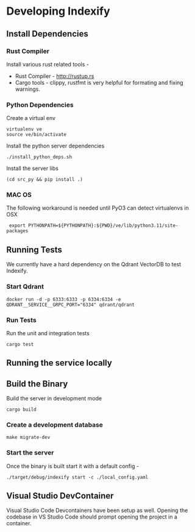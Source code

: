 # Developing Indexify

## Install Dependencies

### Rust Compiler
Install various rust related tools - 
* Rust Compiler - http://rustup.rs
* Cargo tools - clippy, rustfmt is very helpful for formating and fixing warnings.

### Python Dependencies
Create a virtual env 
```
virtualenv ve
source ve/bin/activate
```
Install the python server dependencies 
```
./install_python_deps.sh
```
Install the server libs 
```
(cd src_py && pip install .)
```

### MAC OS
The following workaround is needed until PyO3 can detect virtualenvs in OSX
```
 export PYTHONPATH=${PYTHONPATH}:${PWD}/ve/lib/python3.11/site-packages
```

## Running Tests
We currently have a hard dependency on the Qdrant VectorDB to test Indexify. 

### Start Qdrant
```
docker run -d -p 6333:6333 -p 6334:6334 -e QDRANT__SERVICE__GRPC_PORT="6334" qdrant/qdrant
```

### Run Tests
Run the unit and integration tests
```
cargo test
```

## Running the service locally 

## Build the Binary
Build the server in development mode 
```
cargo build
```

### Create a development database
```
make migrate-dev
```

### Start the server
Once the binary is built start it with a default config -
```
./target/debug/indexify start -c ./local_config.yaml
```

## Visual Studio DevContainer
Visual Studio Code Devcontainers have been setup as well. Opening the codebase in VS Studio Code should prompt opening the project in a container.
